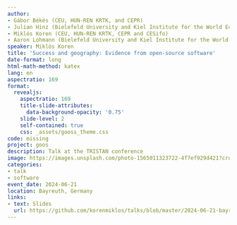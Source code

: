 ```yaml
---
author:
- Gábor Békés (CEU, HUN-REN KRTK, and CEPR)
- Julian Hinz (Bielefeld University and Kiel Institute for the World Economy)
- Miklós Koren (CEU, HUN-REN KRTK, CEPR and CESifo)
- Aaron Lohmann (Bielefeld University and Kiel Institute for the World Economy)
speaker: Miklós Koren
title: 'Success and geography: Evidence from open-source software'
date-format: long
html-math-method: katex
lang: en
aspectratio: 169
format:
  revealjs:
    aspectratio: 169
    title-slide-attributes:
      data-background-opacity: '0.75'
    slide-level: 2
    self-contained: true
    css: _assets/gooss_theme.css
code: missing
project: goos
description: Talk at the TRISTAN conference
image: https://images.unsplash.com/photo-1565011323722-4f7ef929d421?crop=entropy&cs=tinysrgb&fit=max&fm=jpg&ixid=M3w2ODAxOTV8MHwxfHJhbmRvbXx8fHx8fHx8fDE3MzI2NDM2MTV8&ixlib=rb-4.0.3&q=80&w=1080
categories: 
- talk
- software
event_date: 2024-06-21
location: Bayreuth, Germany
links:
- text: Slides
  url: https://github.com/korenmiklos/talks/blob/master/2024-06-21-bayreuth/README.pdf
---
```

